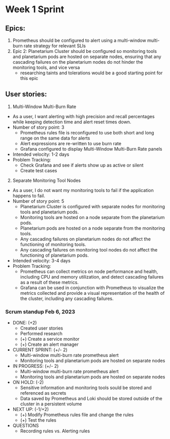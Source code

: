 # Week 1 Sprint
## Epics:
1. Prometheus should be configured to alert using a multi-window multi-burn rate strategy for relevant SLIs 
2. Epic 2: Planetarium Cluster should be configured so monitoring tools and planetarium pods are hosted on separate nodes, ensuring that any cascading failures on the planetarium nodes do not hinder the monitoring tools, and vice versa 
    - researching taints and tolerations would be a good starting point for this epic 

## User stories:
1. Multi-Window Multi-Burn Rate 
- As a user, I want alerting with high precision and recall percentages while keeping detection time and alert reset times down. 
- Number of story point: 3 
    - Prometheus rules file is reconfigured to use both short and long range on the same data for alerts 
    - Alert expressions are re-written to use burn rate 
    - Grafana configured to display Multi-Window Multi-Burn Rate panels 
- Intended velocity: 1-2 days
- Problem Tracking: 
    - Check Grafana and see if alerts show up as active or silent 
    - Create test cases  

2. Separate Monitoring Tool Nodes 
- As a user, I do not want my monitoring tools to fail if the application happens to fail.  
- Number of story point: 5
    - Planetarium Cluster is configured with separate nodes for monitoring tools and planetarium pods. 
    - Monitoring tools are hosted on a node separate from the planetarium pods. 
    - Planetarium pods are hosted on a node separate from the monitoring tools. 
    - Any cascading failures on planetarium nodes do not affect the functioning of monitoring tools. 
    - Any cascading failures on monitoring tool nodes do not affect the functioning of planetarium pods. 
- Intended velocity: 3-4 days
- Problem Tracking: 
    - Prometheus can collect metrics on node performance and health, including CPU and memory utilization, and detect cascading failures as a result of these metrics. 
    - Grafana can be used in conjunction with Prometheus to visualize the metrics collected and provide a visual representation of the health of the cluster, including any cascading failures. 

### Scrum standup Feb 6, 2023
- DONE: (+2)
    - Created user stories
    - Performed research
    - (+) Create a service monitor
    - (+) Create an alert manager
- CURRENT SPRINT: (+/- 2)
    - Multi-window multi-burn rate prometheus alert
    - Monitoring tools and planetarium pods are hosted on separate nodes
- IN PROGRESS: (+/- 2)
    - Multi-window multi-burn rate prometheus alert
    - Monitoring tools and planetarium pods are hosted on separate nodes
- ON HOLD: (-2)
    - Sensitive information and monitoring tools sould be stored and referenced as secrets
    - Data saved by Prometheus and Loki should be stored outside of the cluster in a persistent volume
- NEXT UP: (-1/+2)
    - (+) Modify Prometheus rules file and change the rules
    - (+) Test the rules
- QUESTIONS
    - Recording rules vs. Alerting rules